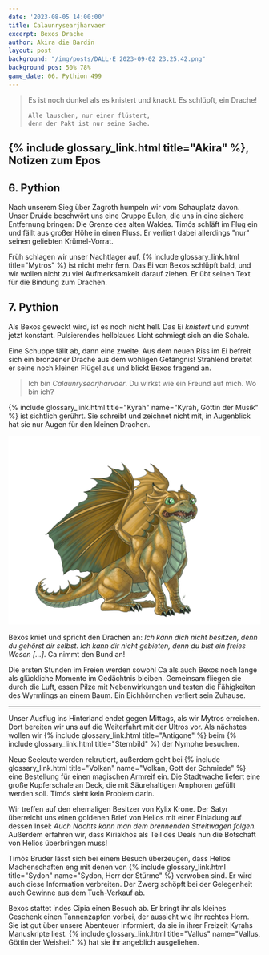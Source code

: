 ```yaml
---
date: '2023-08-05 14:00:00'
title: Calaunrysearjharvaer
excerpt: Bexos Drache
author: Akira die Bardin
layout: post
background: "/img/posts/DALL·E 2023-09-02 23.25.42.png"
background_pos: 50% 78%
game_date: 06. Pythion 499
---
```


<div class="rhyme">
  <blockquote>
    Es ist noch dunkel als es knistert
    und knackt. Es schlüpft, ein Drache!

    Alle lauschen, nur einer flüstert,
    denn der Pakt ist nur seine Sache.
  </blockquote>
</div>

## {% include glossary_link.html title="Akira" %}, Notizen zum Epos

## 6. Pythion

Nach unserem Sieg über Zagroth humpeln wir vom Schauplatz davon. Unser Druide beschwört uns eine Gruppe Eulen, die uns in eine sichere Entfernung bringen: Die Grenze des alten Waldes. Timós schläft im Flug ein und fällt aus großer Höhe in einen Fluss. Er verliert dabei allerdings "nur" seinen geliebten Krümel-Vorrat.

Früh schlagen wir unser Nachtlager auf, {% include glossary_link.html title="Mytros" %} ist nicht mehr fern.  Das Ei von Bexos schlüpft bald, und wir wollen nicht zu viel Aufmerksamkeit darauf ziehen. Er übt seinen Text für die Bindung zum Drachen.

## 7. Pythion

Als Bexos geweckt wird, ist es noch nicht hell. Das Ei _knistert_ und _summt_ jetzt konstant. Pulsierendes hellblaues Licht schmiegt sich an die Schale. 

Eine Schuppe fällt ab, dann eine zweite. Aus dem neuen Riss im Ei befreit sich ein bronzener Drache aus dem wohligen Gefängnis! Strahlend breitet er seine noch kleinen Flügel aus und blickt Bexos fragend an. 

> Ich bin _Calaunrysearjharvaer_. Du wirkst wie ein Freund auf mich. Wo bin ich?

{% include glossary_link.html title="Kyrah" name="Kyrah, Göttin der Musik" %} ist sichtlich gerührt. Sie schreibt und zeichnet nicht mit, in Augenblick hat sie nur Augen für den kleinen Drachen.

![Calaunrysearjharvaer](/img/posts/Calaunrysearjharvaer-small.png)

Bexos kniet und spricht den Drachen an: _Ich kann dich nicht besitzen, denn du gehörst dir selbst. Ich kann dir nicht gebieten, denn du bist ein freies Wesen [...]_. Ca nimmt den Bund an!

Die ersten Stunden im Freien werden sowohl Ca als auch Bexos noch lange als glückliche Momente im Gedächtnis bleiben. Gemeinsam fliegen sie durch die Luft, essen Pilze mit Nebenwirkungen und testen die Fähigkeiten des Wyrmlings an einem Baum. Ein Eichhörnchen verliert sein Zuhause.

---

Unser Ausflug ins Hinterland endet gegen Mittags, als wir Mytros erreichen. Dort bereiten wir uns auf die Weiterfahrt mit der Ultros vor.  Als nächstes wollen wir {% include glossary_link.html title="Antigone" %} beim {% include glossary_link.html title="Sternbild" %} der Nymphe besuchen.

Neue Seeleute werden rekrutiert, außerdem geht bei {% include glossary_link.html title="Volkan" name="Volkan, Gott der Schmiede" %} eine Bestellung für einen magischen Armreif ein. Die Stadtwache liefert eine große Kupferschale an Deck, die mit Säurehaltigen Amphoren gefüllt werden soll. Timós sieht kein Problem darin.

Wir treffen auf den ehemaligen Besitzer von Kylix Krone. Der Satyr überreicht uns einen goldenen Brief von Helios mit einer Einladung auf dessen Insel: _Auch Nachts kann man dem brennenden Streitwagen folgen._ Außerdem erfahren wir, dass Kiriakhos als Teil des Deals nun die Botschaft von Helios überbringen muss!

Timós Bruder lässt sich bei einem Besuch überzeugen, dass Helios Machenschaften eng mit denen von {% include glossary_link.html title="Sydon" name="Sydon, Herr der Stürme" %} verwoben sind. Er wird auch diese Information verbreiten. Der Zwerg schöpft bei der Gelegenheit auch Gewinne aus dem Tuch-Verkauf ab.

Bexos stattet indes Cipia einen Besuch ab. Er bringt ihr als kleines Geschenk einen Tannenzapfen vorbei, der aussieht wie ihr rechtes Horn. Sie ist gut über unsere Abenteuer informiert, da sie in ihrer Freizeit Kyrahs Manuskripte liest. {% include glossary_link.html title="Vallus" name="Vallus, Göttin der Weisheit" %} hat sie ihr angeblich ausgeliehen.

<!--
({% include glossary_link.html title="Chondrus" %} erzählt uns, beim "träumer", also der richtung ohne sterne, finden wir die nether seee)
next time: potion of <> resistance gegen medusen shoppen.
-->
